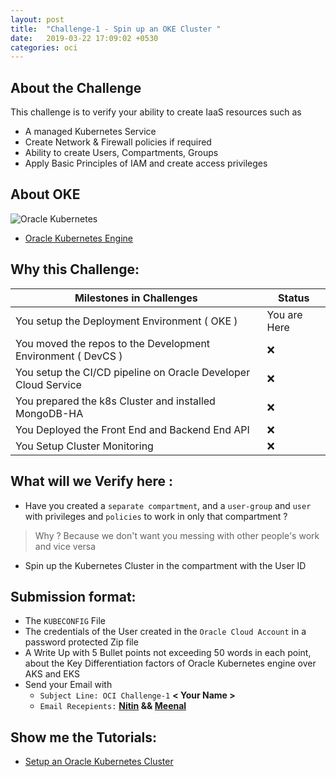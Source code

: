 ```yaml
---
layout: post
title:  "Challenge-1 - Spin up an OKE Cluster "
date:   2019-03-22 17:09:02 +0530
categories: oci
---
```



About the Challenge
---
This challenge is to verify your ability to create IaaS resources such as
* A managed Kubernetes Service
* Create Network & Firewall policies if required
* Ability to create Users, Compartments, Groups
* Apply Basic Principles of IAM and create access privileges
<!--more-->

## About OKE 

![Oracle Kubernetes](https://docs.oracle.com/en/cloud/iaas/container-cloud/sp_common/shared-images/cloudgs_occs.png)

* [Oracle Kubernetes Engine](https://cloud.oracle.com/containers/kubernetes-engine)

## Why this Challenge:

<table>
<thead>
	<tr>
		<th>Milestones in Challenges</th>
		<th>Status</th>
	</tr>
</thead>
<tbody>
	<tr>
		<td>You setup the Deployment Environment ( OKE )</td>
		<td> You are Here </td>
	</tr>
	<tr>
		<td>You moved the repos to the Development Environment ( DevCS )</td>
		<td> ❌ </td>
	</tr>
	<tr>
		<td>You setup the CI/CD pipeline on Oracle Developer Cloud Service</td>
		<td> ❌ </td>
	</tr>
	<tr>
		<td>You prepared the k8s Cluster and installed MongoDB-HA</td>
		<td> ❌ </td>
	</tr>
	<tr>
		<td>You Deployed the Front End and Backend End API</td>
		<td> ❌ </td>
	</tr>
	<tr>
		<td>You Setup Cluster Monitoring</td>
		<td>❌</td>
	</tr>
</tbody>
</table>

## What will we Verify here : 
* Have you created a `separate compartment`, and a `user-group` and `user`  with privileges and `policies` to work in only that compartment ?
>  Why ? Because we don't want you messing with other people's work and vice versa
* Spin up the Kubernetes Cluster in the compartment with the User ID 

## Submission format: 
* The `KUBECONFIG` File 
* The credentials of the User created in the `Oracle Cloud Account` in a password protected Zip file
* A Write Up with 5 Bullet points not exceeding 50 words in each point, about the Key Differentiation factors of Oracle Kubernetes engine over AKS and EKS
* Send your Email with 
  * `Subject Line: OCI Challenge-1`  **< Your Name >**
  * `Email Recepients:` **[Nitin](mailto:nitin.kaushik@oracle.com) && [Meenal](mailto:meenal.aggarwal@oracle.com)**

## Show me the Tutorials: 
* [Setup an Oracle Kubernetes Cluster](https://www.oracle.com/webfolder/technetwork/tutorials/obe/oci/oke-full/index.html)

